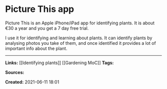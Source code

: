 # Picture This app
Picture This is an Apple iPhone/iPad app for identifying plants.
It is about €30 a year and you get a 7 day free trial.

I use it for identifying and learning about plants. It can identify plants by analysing photos you take of them, and once identified it provides a lot of important info about the plant. 

---
**Links:** [[Identifying plants]] [[Gardening MoC]]
**Tags:** 

**Sources:**

**Created:** 2021-06-11  18:01